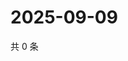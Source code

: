 # 2025-09-09

共 0 条

<!-- BEGIN ZHIHUVIDEO -->
<!-- 最后更新时间 Tue Sep 09 2025 17:12:41 GMT+0800 (China Standard Time) -->

<!-- END ZHIHUVIDEO -->
